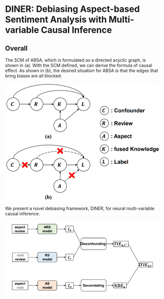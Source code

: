 # DINER: Debiasing Aspect-based Sentiment Analysis with Multi-variable Causal Inference
## Overall
The SCM of ABSA, which is formulated as a directed acyclic graph, is shown in (a). With the SCM defined, we can derive the formula of causal effect. 
As shown in (b), the desired situation for ABSA is that the edges that bring biases are all blocked.
<p align="center"><img src='./assets/SCM.png'  width=500> </p>
We present a novel debiasing framework, DINER, for neural  multi-variable causal inference. 
<p align="center"><img src='./assets/method.png'  width=500> </p>